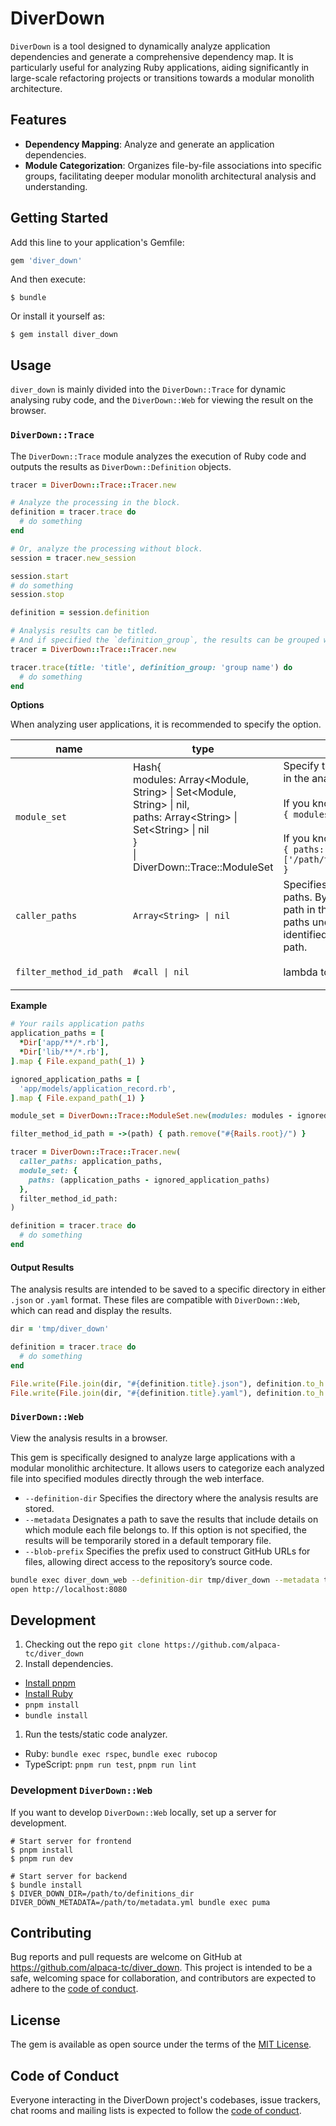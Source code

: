 # DiverDown

`DiverDown` is a tool designed to dynamically analyze application dependencies and generate a comprehensive dependency map. It is particularly useful for analyzing Ruby applications, aiding significantly in large-scale refactoring projects or transitions towards a modular monolith architecture.

## Features

- **Dependency Mapping**: Analyze and generate an application dependencies.
- **Module Categorization**: Organizes file-by-file associations into specific groups, facilitating deeper modular monolith architectural analysis and understanding.

## Getting Started

Add this line to your application's Gemfile:

```ruby
gem 'diver_down'
```

And then execute:

    $ bundle

Or install it yourself as:

    $ gem install diver_down

## Usage

`diver_down` is mainly divided into the `DiverDown::Trace` for dynamic analysing ruby code, and the `DiverDown::Web` for viewing the result on the browser.

### `DiverDown::Trace`

The `DiverDown::Trace` module analyzes the execution of Ruby code and outputs the results as `DiverDown::Definition` objects.

```ruby
tracer = DiverDown::Trace::Tracer.new

# Analyze the processing in the block.
definition = tracer.trace do
  # do something
end

# Or, analyze the processing without block.
session = tracer.new_session

session.start
# do something
session.stop

definition = session.definition
```

```ruby
# Analysis results can be titled.
# And if specified the `definition_group`, the results can be grouped when viewed in a browser.
tracer = DiverDown::Trace::Tracer.new

tracer.trace(title: 'title', definition_group: 'group name') do
  # do something
end
```

**Options**

When analyzing user applications, it is recommended to specify the option.

|name|type|description|example|default|
| --- | --- | --- | --- | --- |
| `module_set` | Hash{ <br>  modules: Array<Module, String> \| Set<Module, String> \| nil,<br>  paths: Array\<String> \| Set\<String> \| nil <br>}<br>\| DiverDown::Trace::ModuleSet | Specify the class/module to be included in the analysis results.<br><br>If you know the module name:<br>`{ modules: [ModA, ModB] }`<br><br>If you know module path:<br>`{ paths: ['/path/to/rails/app/models/mod_a.rb'] }` | `{ paths: Dir["app/**/*.rb"] }` | `nil`. All class/modul are target. |
| `caller_paths` | `Array<String> \| nil` | Specifies a list of allowed paths as caller paths. By specifying the user application path in this list of paths and excluding paths under the gem, the caller path is identified back to the user application path. | `Dir["app/**/*.rb"]` | `nil`. All paths are target. |
| `filter_method_id_path` | `#call \| nil` | lambda to convert the caller path. | `->(path) { path.remove(Rails.root) }` | `nil`. No conversion. |

**Example**

```ruby
# Your rails application paths
application_paths = [
  *Dir['app/**/*.rb'], 
  *Dir['lib/**/*.rb'],
].map { File.expand_path(_1) }

ignored_application_paths = [
  'app/models/application_record.rb',
].map { File.expand_path(_1) }

module_set = DiverDown::Trace::ModuleSet.new(modules: modules - ignored_modules)

filter_method_id_path = ->(path) { path.remove("#{Rails.root}/") }

tracer = DiverDown::Trace::Tracer.new(
  caller_paths: application_paths,
  module_set: {
    paths: (application_paths - ignored_application_paths)
  },
  filter_method_id_path:
)

definition = tracer.trace do
  # do something
end
```

#### Output Results

The analysis results are intended to be saved to a specific directory in either `.json` or `.yaml` format. These files are compatible with `DiverDown::Web`, which can read and display the results.

```ruby
dir = 'tmp/diver_down'

definition = tracer.trace do
  # do something
end

File.write(File.join(dir, "#{definition.title}.json"), definition.to_h.to_json)
File.write(File.join(dir, "#{definition.title}.yaml"), definition.to_h.to_yaml)
```

### `DiverDown::Web`

View the analysis results in a browser.

This gem is specifically designed to analyze large applications with a modular monolithic architecture. It allows users to categorize each analyzed file into specified modules directly through the web interface.

- `--definition-dir` Specifies the directory where the analysis results are stored.
- `--metadata` Designates a path to save the results that include details on which module each file belongs to. If this option is not specified, the results will be temporarily stored in a default temporary file.
- `--blob-prefix` Specifies the prefix used to construct GitHub URLs for files, allowing direct access to the repository’s source code.

```sh
bundle exec diver_down_web --definition-dir tmp/diver_down --metadata tmp/metadata.yml --blob-prefix https://github.com/alpaca-tc/diver_down/blob/main
open http://localhost:8080
```

## Development

1. Checking out the repo `git clone https://github.com/alpaca-tc/diver_down`
1. Install dependencies.
  - [Install pnpm](https://pnpm.io/installation)
  - [Install Ruby](https://www.ruby-lang.org/en/documentation/installation/)
  - `pnpm install`
  - `bundle install`
1. Run the tests/static code analyzer.
  - Ruby: `bundle exec rspec`, `bundle exec rubocop`
  - TypeScript: `pnpm run test`, `pnpm run lint`

### Development `DiverDown::Web`

If you want to develop `DiverDown::Web` locally, set up a server for development.

```
# Start server for frontend
$ pnpm install
$ pnpm run dev

# Start server for backend
$ bundle install
$ DIVER_DOWN_DIR=/path/to/definitions_dir DIVER_DOWN_METADATA=/path/to/metadata.yml bundle exec puma
```

## Contributing

Bug reports and pull requests are welcome on GitHub at https://github.com/alpaca-tc/diver_down. This project is intended to be a safe, welcoming space for collaboration, and contributors are expected to adhere to the [code of conduct](https://github.com/alpaca-tc/diver_down/blob/main/CODE_OF_CONDUCT.md).

## License

The gem is available as open source under the terms of the [MIT License](https://opensource.org/licenses/MIT).

## Code of Conduct

Everyone interacting in the DiverDown project's codebases, issue trackers, chat rooms and mailing lists is expected to follow the [code of conduct](https://github.com/alpaca-tc/diver_down/blob/main/CODE_OF_CONDUCT.md).
